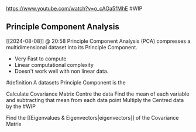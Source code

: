 
https://www.youtube.com/watch?v=o_cAOa5fMhE
#WIP 
## Principle Component Analysis
[[2024-08-08]] @ 20:58 
Principle Component Analysis (PCA) compresses a multidimensional dataset into its Principle Component. 

- Very Fast to compute
- Linear computational complexity
- Doesn't work well with non linear data. 

#definition A datasets Principle Component is the 

Calculate Covariance Matrix
	Centre the data
		Find the mean of each variable and subtracting that mean from each data point 
	Multiply the Centred data by the #WIP 

Find the [[Eigenvalues & Eigenvectors|eigenvectors]] of the Covariance Matrix 

